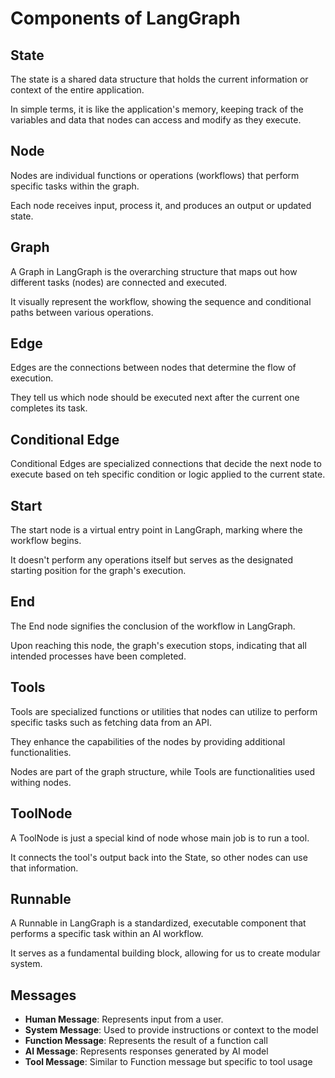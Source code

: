 # Components of LangGraph

## State
The state is a shared data structure that holds the current information or context of the entire application.

In simple terms, it is like the application's memory, keeping track of the variables and data that nodes can access and modify as they execute.

## Node
Nodes are individual functions or operations (workflows) that perform specific tasks within the graph.

Each node receives input, process it, and produces an output or updated state.

## Graph
A Graph in LangGraph is the overarching structure that maps out how different tasks (nodes) are connected and executed.

It visually represent the workflow, showing the sequence and conditional paths between various operations.

## Edge
Edges are the connections between nodes that determine the flow of execution.

They tell us which node should be executed next after the current one completes its task.

## Conditional Edge
Conditional Edges are specialized connections that decide the next node to execute based on teh specific condition or logic applied to the current state.

## Start
The start node is a virtual entry point in LangGraph, marking where the workflow begins.

It doesn't perform any operations itself but serves as the designated starting position for the graph's execution.

## End
The End node signifies the conclusion of the workflow in LangGraph.

Upon reaching this node, the graph's execution stops, indicating that all intended processes have been completed.

## Tools
Tools are specialized functions or utilities that nodes can utilize to perform specific tasks such as fetching data from an API.

They enhance the capabilities of the nodes by providing additional functionalities.

Nodes are part of the graph structure, while Tools are functionalities used withing nodes.

## ToolNode
A ToolNode is just a special kind of node whose main job is to run a tool.

It connects the tool's output back into the State, so other nodes can use that information.

## Runnable
A Runnable in LangGraph is a standardized, executable component that performs a specific task within an AI workflow.

It serves as a fundamental building block, allowing for us to create modular system.

## Messages
- **Human Message**: Represents input from a user.
- **System Message**: Used to provide instructions or context to the model
- **Function Message**: Represents the result of a function call
- **AI Message**: Represents responses generated by AI model
- **Tool Message**: Similar to Function message but specific to tool usage
